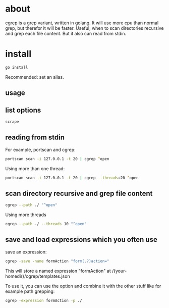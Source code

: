 # about 

cgrep is a grep variant, written in golang. It will use more cpu than normal grep, but therefor it will be faster. Useful, when to scan directories recursive and grep each file content.
But it also can read from stdin.

# install

```zsh
go install
```

Recommended: set an alias.

## usage

## list options

```zsh
scrape
```


## reading from stdin 

For example, portscan and cgrep:

```zsh
portscan scan -i 127.0.0.1 -t 20 | cgrep ^open
```
Using more than one thread:

```zsh
portscan scan -i 127.0.0.1 -t 20 | cgrep --threads=20 ^open
```

## scan directory recursive and grep file content

```zsh
cgrep --path ./ "^open"
```

Using more threads

```zsh
cgrep --path ./ --threads 10 "^open"
```

## save and load expressions which you often use

save an expression:

```zsh
cgrep -save -name formAction "form(.?)action="
```

This will store a named expression "formAction" at /{your-homedir}/cgrep/templates.json

To use it, you can use the option and combine it with the other stuff like for example path grepping:

```zsh
cgrep -expression formAction -p ./
```

